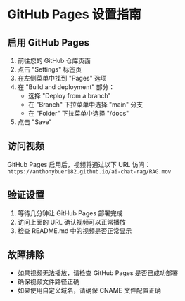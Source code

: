# GitHub Pages 设置指南

## 启用 GitHub Pages

1. 前往您的 GitHub 仓库页面
2. 点击 "Settings" 标签页
3. 在左侧菜单中找到 "Pages" 选项
4. 在 "Build and deployment" 部分：
   - 选择 "Deploy from a branch"
   - 在 "Branch" 下拉菜单中选择 "main" 分支
   - 在 "Folder" 下拉菜单中选择 "/docs"
5. 点击 "Save"

## 访问视频

GitHub Pages 启用后，视频将通过以下 URL 访问：
`https://anthonybuer182.github.io/ai-chat-rag/RAG.mov`

## 验证设置

1. 等待几分钟让 GitHub Pages 部署完成
2. 访问上面的 URL 确认视频可以正常播放
3. 检查 README.md 中的视频是否正常显示

## 故障排除

- 如果视频无法播放，请检查 GitHub Pages 是否已成功部署
- 确保视频文件路径正确
- 如果使用自定义域名，请确保 CNAME 文件配置正确
